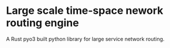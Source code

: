 # Large scale time-space nework routing engine

A Rust pyo3 built python library for large service network routing. 
